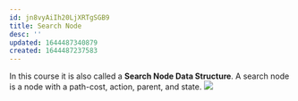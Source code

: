 ```yaml
---
id: jn8vyAiIh20LjXRTgSGB9
title: Search Node
desc: ''
updated: 1644487340879
created: 1644487237583
---
```

In this course it is also called a **Search Node Data Structure**. 
A search node is a node with a path-cost, action, parent, and state.
![](/assets/images/2022-02-10-11-01-37.png)
